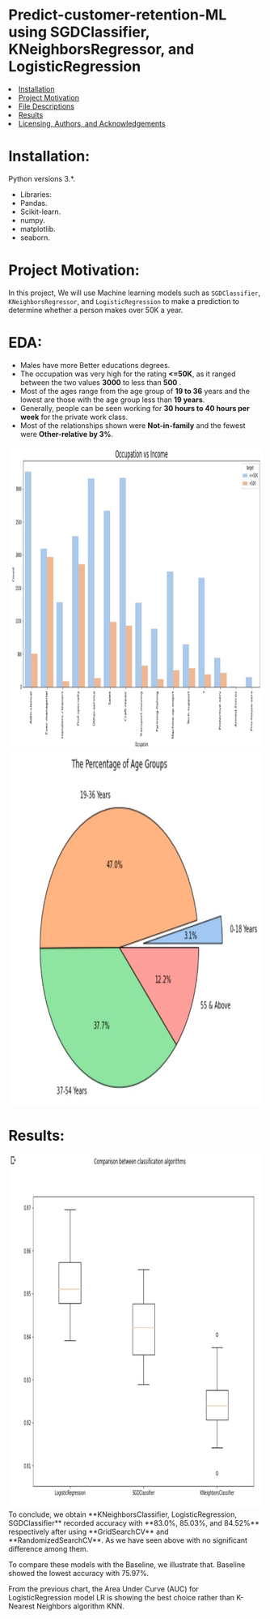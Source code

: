 # Predict-customer-retention-ML using SGDClassifier, KNeighborsRegressor, and LogisticRegression
<li><a href="#Installation">Installation</a></li>
<li><a href="#Project Motivation">Project Motivation</a></li>
<li><a href="#EDA">File Descriptions</a></li>
<li><a href="#Results">Results</a></li>
<li><a href="#Licensing, Authors, and Acknowledgements">Licensing, Authors, and Acknowledgements</a></li>


<a id='Installation'></a>
# Installation:
Python versions 3.*.

- Libraries:
- Pandas.
- Scikit-learn.
- numpy.
- matplotlib.
- seaborn.

<a id='Project Motivation'></a>
# Project Motivation:
In this project, We will use Machine learning models such as  `SGDClassifier`, `KNeighborsRegressor`, and `LogisticRegression` to make a prediction to determine whether a person makes over 50K a year.

<a id='EDA'></a>
# EDA:

- Males have more Better educations degrees.
- The occupation was very high for the rating **<=50K**, as it ranged between the two values **3000** to less than **500** .
- Most of the ages range from the age group of **19 to 36** years and the lowest are those with the age group less than **19 years**.
- Generally, people can be seen working for **30 hours to 40 hours per week** for the private work class.
- Most of the relationships shown were **Not-in-family** and the fewest were **Other-relative by 3%**.

<img width="700" height="600" src="plot1.jpg">
<img width="700" height="700" src="plot2.jpg">



<a id='Results'></a>
# Results:

<img width="700" height="700" src="plot3.jpg">
To conclude, we obtain **KNeighborsClassifier, LogisticRegression, SGDClassifier** recorded accuracy with **83.0%, 85.03%, and 84.52%** respectively after using **GridSearchCV** and **RandomizedSearchCV**. As we have seen above with no significant difference among them.

To compare these models with the Baseline, we illustrate that. Baseline showed the lowest accuracy with 75.97%.

From the previous chart, the Area Under Curve (AUC) for LogisticRegression model LR is showing the best choice rather than K-Nearest Neighbors algorithm KNN.









